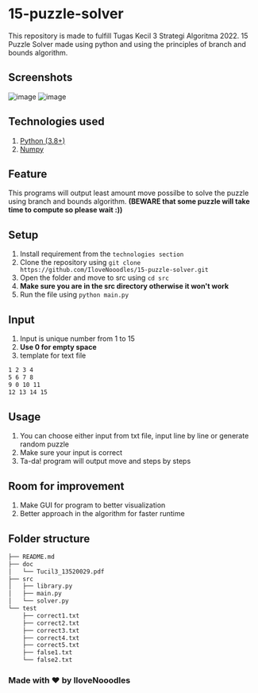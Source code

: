 # 15-puzzle-solver

This repository is made to fulfill Tugas Kecil 3 Strategi Algoritma 2022. 15 Puzzle Solver made using python and using the principles of branch and bounds algorithm.

## Screenshots

![image](https://user-images.githubusercontent.com/63847012/161382493-215cd9f9-a91d-4186-9373-ab3966eca344.png)
![image](https://user-images.githubusercontent.com/63847012/161382521-0192b86c-f1d0-4e07-9f05-8b133e813936.png)

## Technologies used

1. [Python (3.8+)](https://www.python.org/)
2. [Numpy](https://numpy.org/)

## Feature

This programs will output least amount move possilbe to solve the puzzle using branch and bounds algorithm. **(BEWARE that some puzzle will take time to compute so please wait :))**

## Setup

1. Install requirement from the `technologies section`
2. Clone the repository using `git clone https://github.com/IloveNooodles/15-puzzle-solver.git`
3. Open the folder and move to src using `cd src`
4. **Make sure you are in the src directory otherwise it won't work**
5. Run the file using `python main.py`

## Input

1. Input is unique number from 1 to 15
2. **Use 0 for empty space**
3. template for text file

```md
1 2 3 4
5 6 7 8
9 0 10 11
12 13 14 15
```

## Usage

1. You can choose either input from txt file, input line by line or generate random puzzle
2. Make sure your input is correct
3. Ta-da! program will output move and steps by steps

## Room for improvement

1. Make GUI for program to better visualization
2. Better approach in the algorithm for faster runtime

## Folder structure

```md
├── README.md
├── doc
│   └── Tucil3_13520029.pdf       
├── src
│   ├── library.py
│   ├── main.py
│   └── solver.py
└── test
    ├── correct1.txt
    ├── correct2.txt
    ├── correct3.txt
    ├── correct4.txt
    ├── correct5.txt
    ├── false1.txt
    └── false2.txt
```
### Made with ❤ by IloveNooodles

